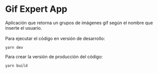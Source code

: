 # Gif Expert App

Aplicación que retorna un grupos de imágenes gif según el nombre que inserte el usuario. 
<br>
<br>
Para ejecutar el código en versión de desarrollo:

```
yarn dev
```

Para crear la versión de producción del código:

```
yarn build
```
